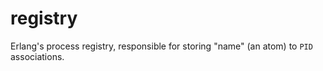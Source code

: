 # registry

Erlang's process registry, responsible for storing "name" (an atom) to
`PID` associations.
